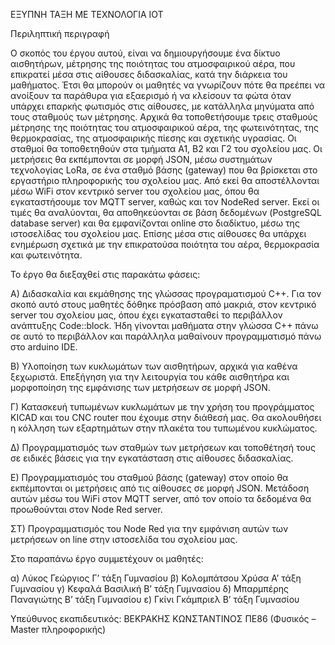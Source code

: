 ΕΞΥΠΝΗ ΤΑΞΗ ΜΕ ΤΕΧΝΟΛΟΓΙΑ ΙΟΤ

Περιληπτική περιγραφή

Ο σκοπός του έργου αυτού, είναι να δημιουργήσουμε ένα δίκτυο αισθητήρων, μέτρησης της ποιότητας του ατμοσφαιρικού αέρα, 
που επικρατεί μέσα στις αίθουσες διδασκαλίας, κατά την διάρκεια του μαθήματος.
Έτσι θα μπορούν οι μαθητές να γνωρίζουν πότε θα πρεέπει να ανοίξουν τα παράθυρα για εξαερισμό ή να κλείσουν τα φώτα όταν υπάρχει επαρκής φωτισμός στις αίθουσες, 
με κατάλληλα μηνύματα από τους σταθμούς των μέτρησης. 
Αρχικά θα τοποθετήσουμε τρεις σταθμούς μέτρησης της ποιότητας του ατμοσφαιρικού αέρα, της φωτεινότητας, της θερμοκρασίας, της ατμοσφαιρικής πίεσης και σχετικής υγρασίας. 
Οι σταθμοί θα τοποθετηθούν στα τμήματα Α1, Β2 και Γ2 του σχολείου μας.
Οι μετρήσεις θα εκπέμπονται σε μορφή JSON, μέσω συστημάτων τεχνολογίας LoRa, σε ένα σταθμό βάσης (gateway) που θα βρίσκεται στο εργαστήριο πληροφορικής του σχολείου μας.
Από εκεί θα αποστέλλονται μέσω WiFi στον κεντρικό server του σχολείου μας, όπου θα εγκαταστήσουμε τον MQTT server, καθώς και τον NodeRed server.
Εκεί οι τιμές θα αναλύονται, θα αποθηκεύονται σε βάση δεδομένων (PostgreSQL database server) και θα εμφανίζονται online στο διαδίκτυο, μέσω της ιστοσελίδας του σχολείου μας.
Επίσης μέσα στις αίθουσες θα υπάρχει ενημέρωση σχετικά με την επικρατούσα ποιότητα του αέρα, θερμοκρασία και φωτεινότητα. 

Το έργο θα διεξαχθεί στις παρακάτω φάσεις:

Α) Διδασκαλία και εκμάθησης της γλώσσας προγραματισμού C++.
Για τον σκοπό αυτό στους μαθητές δόθηκε πρόσβαση από μακριά, στον κεντρικό server του σχολείου μας, 
όπου έχει εγκατασταθεί το περιβάλλον ανάπτυξης Code::block. 
Ήδη γίνονται μαθήματα στην γλώσσα C++ πάνω σε αυτό το περιβάλλον και παράλληλα μαθαίνουν προγραμματισμό πάνω στο arduino IDE.

B) Υλοποίηση των κυκλωμάτων των αισθητήρων, αρχικά για καθένα ξεχωριστά.
Επεξήγηση για την λειτουργία του κάθε αισθητήρα και μορφοποίηση της εμφάνισης των μετρήσεων σε μορφή JSON.

Γ) Κατασκευή τυπωμένων κυκλωμάτων με την χρήση του προγράμματος KICAD και του CNC router που έχουμε στην διάθεσή μας. 
Θα ακολουθήσει η κόλληση των εξαρτημάτων στην πλακέτα του τυπωμένου κυκλώματος.

Δ) Προγραμματισμός των σταθμών των μετρήσεων και τοποθέτησή τους σε ειδικές βάσεις για την εγκατάσταση στις αίθουσες διδασκαλίας.

Ε) Προγραμματισμός του σταθμού βάσης (gateway) στον οποίο θα εκπέμπονται οι μετρήσεις από τις αίθουσες σε μορφή JSON. 
Μετάδοση αυτών μέσω του WiFi στον MQTT server, από τον οποίο τα δεδομένα θα προωθούνται στον Node Red server.

ΣΤ) Προγραμματισμός του Node Red για την εμφάνιση αυτών των μετρήσεων on line στην ιστοσελίδα του σχολείου μας.


Στο παραπάνω έργο συμμετέχουν οι μαθητές:

α) Λύκος Γεώργιος		      Γ’ τάξη Γυμνασίου
β) Κολομπάτσου Χρύσα	    Α’ τάξη Γυμνασίου
γ) Κεφαλά Βασιλική		    Β’ τάξη Γυμνασίου
δ) Μπαρμπέρης Παναγιώτης	Β’ τάξη Γυμνασίου
ε) Γκίνι Γκάμπριελ		    Β’ τάξη Γυμνασίου

Υπεύθυνος εκαπιδευτικός:
ΒΕΚΡΑΚΗΣ ΚΩΝΣΤΑΝΤΙΝΟΣ ΠΕ86 (Φυσικός – Master πληροφορικής)




